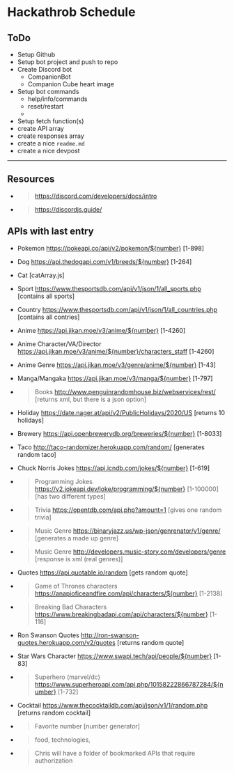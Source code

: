 # Hackathrob Schedule
## ToDo
- Setup Github
- Setup bot project and push to repo
- Create Discord bot
  - CompanionBot
  - Companion Cube heart image
- Setup bot commands
  - help/info/commands
  - reset/restart
  - 
- Setup fetch function(s)
- create API array
- create responses array
- create a nice `readme.md`
- create a nice devpost

---
## Resources
- > https://discord.com/developers/docs/intro
- > https://discordjs.guide/

## APIs with last entry
- Pokemon https://pokeapi.co/api/v2/pokemon/${number} [1-898]
- Dog https://api.thedogapi.com/v1/breeds/${number} [1-264]
- Cat [catArray.js]
- Sport https://www.thesportsdb.com/api/v1/json/1/all_sports.php [contains all sports]
- Country https://www.thesportsdb.com/api/v1/json/1/all_countries.php [contains all contries]
- Anime https://api.jikan.moe/v3/anime/${number} [1-4260]
- Anime Character/VA/Director https://api.jikan.moe/v3/anime/${number}/characters_staff [1-4260]
- Anime Genre https://api.jikan.moe/v3/genre/anime/${number} [1-43]
- Manga/Mangaka https://api.jikan.moe/v3/manga/${number} [1-797]
- > Books http://www.penguinrandomhouse.biz/webservices/rest/ [returns xml, but there is a json option]
- Holiday https://date.nager.at/api/v2/PublicHolidays/2020/US [returns 10 holidays]
- Brewery https://api.openbrewerydb.org/breweries/${number} [1-8033]
- Taco http://taco-randomizer.herokuapp.com/random/ [generates random taco]
- Chuck Norris Jokes https://api.icndb.com/jokes/${number} [1-619]
- > Programming Jokes https://v2.jokeapi.dev/joke/programming/${number} [1-100000] [has two different types]
- > Trivia https://opentdb.com/api.php?amount=1 [gives one random trivia]
- > Music Genre https://binaryjazz.us/wp-json/genrenator/v1/genre/ [generates a made up genre]
- > Music Genre http://developers.music-story.com/developers/genre [response is xml (real genres)]
- Quotes https://api.quotable.io/random [gets random quote]
- > Game of Thrones characters https://anapioficeandfire.com/api/characters/${number} [1-2138]
- > Breaking Bad Characters https://www.breakingbadapi.com/api/characters/${number} [1-116]
- Ron Swanson Quotes http://ron-swanson-quotes.herokuapp.com/v2/quotes [returns random quote]
- Star Wars Character https://www.swapi.tech/api/people/${number}  [1-83]
- > Superhero (marvel/dc) https://www.superheroapi.com/api.php/10158222866787284/${number} [1-732]
- Cocktail https://www.thecocktaildb.com/api/json/v1/1/random.php [returns random cocktail]
- > Favorite number [number generator]

- > food, technologies, 
- > Chris will have a folder of bookmarked APIs that require authorization